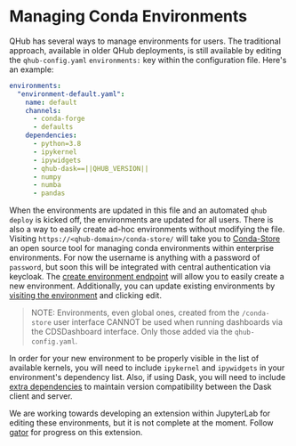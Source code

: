 # Managing Conda Environments

QHub has several ways to manage environments for users. The traditional approach, available in older QHub deployments,
is still available by editing the `qhub-config.yaml` `environments:` key within the configuration file. Here's an
example:

```yaml
environments:
  "environment-default.yaml":
    name: default
    channels:
      - conda-forge
      - defaults
    dependencies:
      - python=3.8
      - ipykernel
      - ipywidgets
      - qhub-dask==||QHUB_VERSION||
      - numpy
      - numba
      - pandas
```

When the environments are updated in this file and an automated `qhub deploy` is kicked off, the environments are
updated for all users. There is also a way to easily create ad-hoc environments without modifying the file. Visiting
`https://<qhub-domain>/conda-store/` will take you to [Conda-Store](https://conda-store.readthedocs.io/en/latest/) an
open source tool for managing conda environments within enterprise environments. For now the username is anything with a
password of `password`, but soon this will be integrated with central authentication via keycloak. The
[create environment endpoint](https://conda-store.readthedocs.io/en/latest/user_guide.html#create-create-environment)
will allow you to easily create a new environment. Additionally, you can update existing environments by
[visiting the environment](https://conda-store.readthedocs.io/en/latest/user_guide.html#environment-namespace-name-environments)
and clicking edit.

> NOTE: Environments, even global ones, created from the `/conda-store` user interface CANNOT be used when running
> dashboards via the CDSDashboard interface. Only those added via the `qhub-config.yaml`.

In order for your new environment to be properly visible in the list of available kernels, you will need to include
`ipykernel` and `ipywidgets` in your environment's dependency list. Also, if using Dask, you will need to include
[extra dependencies](./faq.md/#whats-included-in-the-user-environment-if-a-user-wants-to-use-dask) to maintain version
compatibility between the Dask client and server.

We are working towards developing an extension within JupyterLab for editing these environments, but it is not complete
at the moment. Follow [gator](https://github.com/mamba-org/gator) for progress on this extension.
